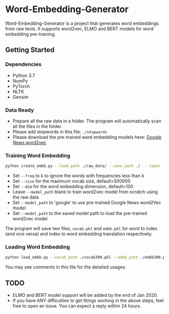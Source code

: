 # Word-Embedding-Generator

Word-Embedding-Generator is a project that generates word embeddings from raw texts. It supports word2vec, ELMO and BERT models for word embedding pre-training.

## Getting Started
### Dependencies
-   Python 3.7
-   NumPy
-   PyTorch
-   NLTK
-   Gensim
### Data Ready

- Prepare all the raw data in a folder. The program will automatically scan all the files in the folder.
- Please add stopwords in this file: `./stopwords` 
- Please download the pre-trained word embedding models here: [Google News word2vec]( https://drive.google.com/file/d/0B7XkCwpI5KDYNlNUTTlSS21pQmM/edit)

### Training Word Embedding

```bash
python create_embb.py --load_path ./raw_data/ --save_path ./  --lower --freq 1 --dim 300 --model_path ./word2vec.model
```
- Set `--freq` to k to ignore the words with frequencies less than k
- Set `--size` for the maximum vocab size, default=500000
- Set `--dim` for the word embedding dimension, default=100
- Leave `--model_path` blank to train word2vec model from scratch using the raw data
- Set `--model_path` to 'google' to use pre-trained Google News word2Vec model 
- Set `--model_path` to the saved model path to load the pre-trained word2vec model 

The program will save two files, `vocab.pkl` and `embb.pkl` for word to index (and vice versa) and index to word embedding translation respectively.

### Loading Word Embedding

```bash
python load_embb.py --vocab_path ./vocab300.pkl --embb_path ./embb300.pkl
```
You may see comments in this file for the detailed usages.

## TODO
- ELMO and BERT model support will be added by the end of Jan 2020. <br>
- If you have ANY difficulties to get things working in the above steps, feel free to open an issue. You can expect a reply within 24 hours.
